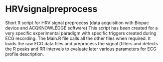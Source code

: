 # HRVsignalpreprocess
Short R script for HRV signal preprocess (data acquisition with Biopac device and ACQKNOWLEDGE software)
This script has been created for a very specific experimental paradigm with specific triggers created during ECG recording.
The Main.R file calls all the other files when required. It loads the raw ECG data files and preprocess the signal (filters and detects the R peaks and RR intervals to evaluate later various parameters for ECG profile description.
